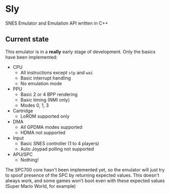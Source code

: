 # Sly
 SNES Emulator and Emulation API written in C++

## Current state
This emulator is in a **really** early stage of development. Only the basics have been implemented:

 - CPU
   - All instructions except `stp` and `wai`
   - Basic interrupt handling
   - No emulation mode
 - PPU
   - Basic 2 or 4 BPP rendering
   - Basic timing (NMI only)
   - Modes 0, 1, 3
 - Cartridge
   - LoROM supported only
 - DMA
   - All GPDMA modes supported
   - HDMA not supported
 - Input
   - Basic SNES controller (1 to 4 players)
   - Auto Joypad polling not supported
 - APU/SPC
   - Nothing!

The SPC700 core hasn't been implemented yet, so the emulator will just try to spoof presence of the SPC by returning expected values.
This doesn't always work, and some games won't boot even with these expected values (Super Mario World, for example)
